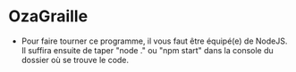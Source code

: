 # OzaGraille

- Pour faire tourner ce programme, il vous faut être équipé(e) de NodeJS. Il suffira ensuite de taper "node ." ou "npm start" dans la console du dossier où se trouve le code.